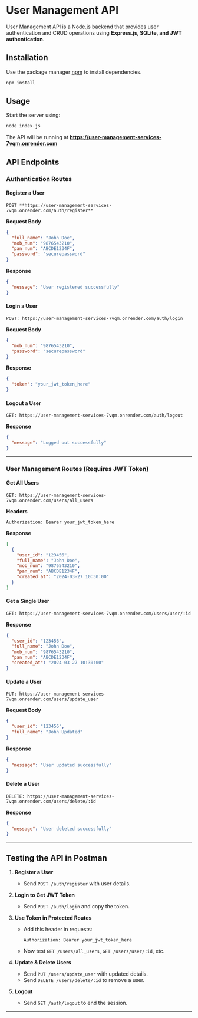 # User Management API

User Management API is a Node.js backend that provides user authentication and CRUD operations using **Express.js, SQLite, and JWT authentication**.

## Installation

Use the package manager [npm](https://www.npmjs.com/) to install dependencies.

```bash
npm install
```



## Usage

Start the server using:

```bash
node index.js
```

The API will be running at **https://user-management-services-7vqm.onrender.com**

## API Endpoints

### Authentication Routes

#### Register a User
```http
POST **https://user-management-services-7vqm.onrender.com/auth/register**
```
**Request Body**
```json
{
  "full_name": "John Doe",
  "mob_num": "9876543210",
  "pan_num": "ABCDE1234F",
  "password": "securepassword"
}
```
**Response**
```json
{
  "message": "User registered successfully"
}
```

#### Login a User
```http
POST: https://user-management-services-7vqm.onrender.com/auth/login
```
**Request Body**
```json
{
  "mob_num": "9876543210",
  "password": "securepassword"
}
```
**Response**
```json
{
  "token": "your_jwt_token_here"
}
```

#### Logout a User
```http
GET: https://user-management-services-7vqm.onrender.com/auth/logout
```
**Response**
```json
{
  "message": "Logged out successfully"
}
```

---

### User Management Routes (Requires JWT Token)

#### Get All Users
```http
GET: https://user-management-services-7vqm.onrender.com/users/all_users
```
**Headers**
```
Authorization: Bearer your_jwt_token_here
```
**Response**
```json
[
  {
    "user_id": "123456",
    "full_name": "John Doe",
    "mob_num": "9876543210",
    "pan_num": "ABCDE1234F",
    "created_at": "2024-03-27 10:30:00"
  }
]
```

#### Get a Single User
```http
GET: https://user-management-services-7vqm.onrender.com/users/user/:id
```
**Response**
```json
{
  "user_id": "123456",
  "full_name": "John Doe",
  "mob_num": "9876543210",
  "pan_num": "ABCDE1234F",
  "created_at": "2024-03-27 10:30:00"
}
```

#### Update a User
```http
PUT: https://user-management-services-7vqm.onrender.com/users/update_user
```
**Request Body**
```json
{
  "user_id": "123456",
  "full_name": "John Updated"
}
```
**Response**
```json
{
  "message": "User updated successfully"
}
```

#### Delete a User
```http
DELETE: https://user-management-services-7vqm.onrender.com/users/delete/:id
```
**Response**
```json
{
  "message": "User deleted successfully"
}
```

---

## Testing the API in Postman

1. **Register a User**
   - Send `POST /auth/register` with user details.
   
2. **Login to Get JWT Token**
   - Send `POST /auth/login` and copy the token.

3. **Use Token in Protected Routes**
   - Add this header in requests:
     ```
     Authorization: Bearer your_jwt_token_here
     ```
   - Now test `GET /users/all_users`, `GET /users/user/:id`, etc.

4. **Update & Delete Users**
   - Send `PUT /users/update_user` with updated details.
   - Send `DELETE /users/delete/:id` to remove a user.

5. **Logout**
   - Send `GET /auth/logout` to end the session.

---


